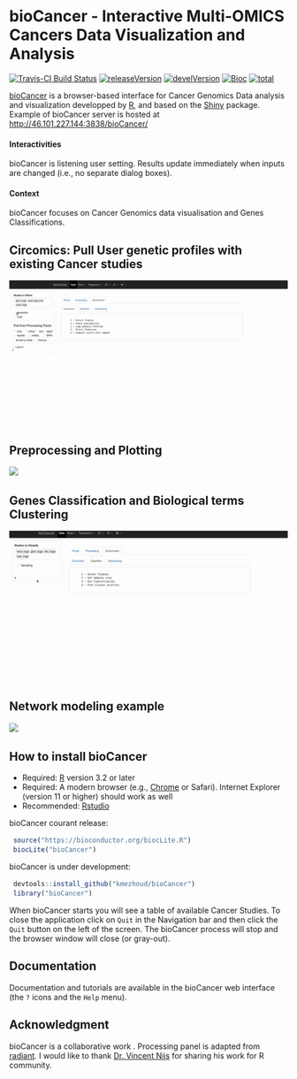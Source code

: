 # bioCancer - Interactive Multi-OMICS Cancers Data Visualization and Analysis

[![Travis-CI Build Status](https://travis-ci.org/kmezhoud/bioCancer.svg?branch=master)](https://travis-ci.org/kmezhoud/bioCancer)
[![releaseVersion](https://img.shields.io/badge/release%20version-3.2.11-green.svg?style=flat)](https://bioconductor.org/packages/bioCancer) [![develVersion](https://img.shields.io/badge/devel%20version-3.3.6-green.svg?style=flat)](https://github.com/bioCancer)
[![Bioc](http://www.bioconductor.org/shields/years-in-bioc/bioCancer.svg)](https://www.bioconductor.org/packages/devel/bioc/html/bioCancer.html#since)
[![total](https://img.shields.io/badge/downloads-950/total-blue.svg?style=flat)](https://bioconductor.org/packages/stats/bioc/bioCancer)
<!--[![Coverage Status](https://img.shields.io/coveralls/kmezhoud/bioCancer.svg)](https://coveralls.io/r/kmezhoud/bioCancer?branch=master) -->


[bioCancer](
http://kmezhoud.github.io/bioCancer/
) is a browser-based interface for Cancer Genomics Data analysis and visualization developped by [R](http://www.r-project.org/), and based on the [Shiny](http://www.rstudio.com/shiny/) package. Example of bioCancer server is hosted at http://46.101.227.144:3838/bioCancer/

#### Interactivities

bioCancer is listening user setting. Results update immediately when inputs are changed (i.e., no separate dialog boxes).

#### Context

bioCancer focuses on Cancer Genomics data visualisation and Genes Classifications.

## Circomics: Pull User genetic profiles with existing Cancer studies

<img src="./inst/extdata/imgs/Circomics_demo.gif">
<!--
It is inspired from [radiant](https://github.com/vnijs/radiant) developed by <a href="http://rady.ucsd.edu/faculty/directory/nijs/" target="\_blank">Dr. Vincent Nijs</a>. 
-->

## Preprocessing and Plotting

<img src="./inst/extdata/imgs/S3Video2.gif">


## Genes Classification and Biological terms Clustering

<img src="./inst/extdata/imgs/S4Video3.gif">


## Network modeling example
<!--
![Network modeling](./inst/extradata/imgs/demoReactome.gif)
-->
<img src="./inst/extdata/imgs/S5Video4.gif">

<!--
## Key features

- Explore: Quickly and easily summarize, visualize, and analyze your data
- Cross-platform: It runs in a browser on Windows, Mac, and Linux
- Reproducible: Recreate results and share work with others as a state file or an [Rmarkdown](http://rmarkdown.rstudio.com/) report
- Programming: Integrate bioCancer's analysis functions into your own R-code
- Context: Data and examples focus on business applications

<iframe width="640" height="375" src="https://www.youtube.com/embed/ioHopyfD2f0" frameborder="0" allowfullscreen></iframe>
-->

<!--
#### Reproducible

Simply saving output is not enough. You need the ability to recreate results for the same data and/or when new data become available. Moreover, others may want to review your analysis and results. Save and load the state of the application to continue your work at a later time or on another computer. Share state files with others and create reproducible reports using [Rmarkdown](http://rmarkdown.rstudio.com/). See also the section on `Saving and loading state` below
-->

<!--
#### Programming

Although bioCancer's web-interface can Processing quite a few data and analysis tasks, at times you may prefer to write your own code. bioCancer provides a bridge to programming in R(studio) by exporting the functions used for analysis. For more information about programming, see Radiant [programming](http://vnijs.github.io/radiant/programming.html) page on the documentation site.
-->



## How to install bioCancer


- Required: [R](http://cran.rstudio.com/) version 3.2 or later
- Required: A modern browser (e.g., [Chrome](https://www.google.com/intl/en/chrome/browser/desktop/) or Safari). Internet Explorer (version 11 or higher) should work as well
- Recommended: [Rstudio](http://www.rstudio.com/products/rstudio/download/)

bioCancer courant release:
```r
 source("https://bioconductor.org/biocLite.R")
 biocLite("bioCancer")
```

bioCancer is under development:
```r
 devtools::install_github("kmezhoud/bioCancer")
 library("bioCancer")
```


When bioCancer starts you will see a table of available Cancer Studies.  To close the application click on `Quit` in the Navigation bar and then click the `Quit` button on the left of the screen. The bioCancer process will stop and the browser window will close (or gray-out).



## Documentation


Documentation and tutorials are available in the bioCancer web interface (the `?` icons and the `Help` menu).

<!--
## Saving and loading state from bioCancer
To save your analyses save the state of the app to a file by clicking on the <i title='Save' class='fa fa-save'></i> icon in the navbar and then on `Save state` (see also the `Data > Processing > Manage` tab). You can open this state file at a later time or on another computer to continue where you left off. You can also share the file with others that may want to replicate your analyses. As an example, load the state_file [`example.rda`](https://github.com/vnijs/radiant/blob/master/inst/examples/RadiantState.rda?raw=true) through the Data > Manage tab. Go to `Processing > View`, `Processing > Visualize` to see some of the settings. There is also a report in `R > Report` that was created using the bioCancer interface. The html file [`ExampleState.html`](https://github.com/vnijs/radiant/blob/master/inst/examples/RadiantState.html?raw=true) contains the output.


Loading and saving state also works with Rstudio. If you start bioCancer from Rstudio and use <i title='Power off' class='fa fa-power-off'></i> > `Stop` to stop the app, lists called `r_data` and `r_state` will be put into Rstudio's global workspace. If you start bioCancer again using `bioCancer()` it will use these lists to restore state. This can be convenient if you want to make changes to a data file in Rstudio and load it back into bioCancer. Also, if you load a state file directly into Rstudio it will be used when you start bioCancer to recreate a previous state.

```r
numericInput("sm_comp_value", "Comparison value:", state_init('sm_comp_value',sm_args$comp_value))
```
-->
## Acknowledgment


bioCancer is a collaborative work . Processing panel is adapted from [radiant](https://github.com/vnijs/radiant). I would like to thank <a href="http://rady.ucsd.edu/faculty/directory/nijs/" target="\_blank"> Dr. Vincent Nijs</a> for sharing his work for R community.

<!--
## License

bioCancer is licensed under the <a href="http://www.tldrlegal.com/l/AGPL3" target="\_blank">AGPLv3</a>. The documentation and videos on this site and the bioCancer help files are licensed under the creative commons attribution, non-commercial, share-alike license <a href="http://creativecommons.org/licenses/by-nc-sa/4.0/" target="_blank">CC-NC-SA</a>.

As a summary, the AGPLv3 license requires, attribution, including copyright and license information in copies of the software, stating changes if the code is modified, and disclosure of all source code.

-->
